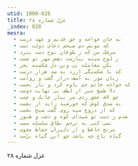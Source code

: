 ```yaml
---
utid: 1000-028
title: غزل شماره ۲۸
_index: 028
mesra:
  - به جان خواجه و حق قدیم و عهد درست
  - که مونس دم صبحم دعای دولت تست
  - سرشک من که ز طوفان نوح دست ببرد
  - ز لوح سینه نیارست نقش مهر تو شست
  - بکن معامله یی وین دل شکسته بخر
  - که با شکستگی ارزد به صد هزار درست
  - زبان مور به آصف دراز گشت و رواست
  - که خواجه خاتم جم یاوه کرد و باز نجست
  - دلا طمع مبر از لطف بی نهایت دوست
  - چو لاف عشق زدی سر بباز چابک و چست
  - به صدق کوش که خورشید زاید از نفست
  - که از دروغ سیه روی گشت صبح نخست
  - شدم ز دست تو شیدای کوه و دشت و هنوز
  - نمی کنی به ترحم نطاق سلسله سست
  - مرنج حافظ و از دلبران حفاظ مجوی
  - گناه باغ چه باشد چو این گیاه نرُست
---
```

غزل شماره ۲۸
